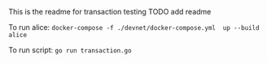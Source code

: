 This is the readme for transaction testing
TODO add readme

To run alice:
`docker-compose -f ./devnet/docker-compose.yml  up --build alice`

To run script:
`go run transaction.go`
